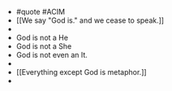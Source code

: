 - #quote #ACIM
- [[We say "God is." and we cease to speak.]]
-
- God is not a He
- God is not a She
- God is not even an It.
-
- [[Everything except God is metaphor.]]
-